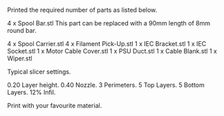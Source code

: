 Printed the required number of parts as listed below.

4 x Spool Bar.stl   This part can be replaced with a 90mm length of 8mm round bar.

4 x Spool Carrier.stl
4 x Filament Pick-Up.stl
1 x IEC Bracket.stl
1 x IEC Socket.stl
1 x Motor Cable Cover.stl
1 x PSU Duct.stl
1 x Cable Blank.stl
1 x Wiper.stl

Typical slicer settings.

0.20 Layer height.
0.40 Nozzle.
3 Perimeters.
5 Top Layers.
5 Bottom Layers.
12% Infil.

Print with your favourite material.
